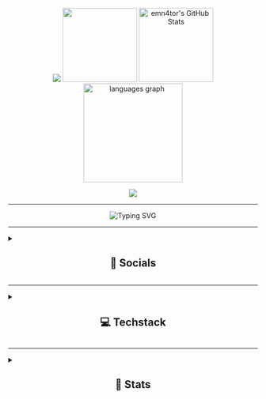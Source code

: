 <p align="center">
  <img src="https://github-profile-trophy.vercel.app/?username=Emn4tor&theme=onedark&column=-1" />
  <img src="https://github-readme-stats.vercel.app/api?username=emn4tor&theme=dracula&show_icons=true&hide_border=true&count_private=true" height="150" />
  <img src="https://streak-stats.demolab.com?user=emn4tor&theme=dracula&hide_border=true" alt="emn4tor's GitHub Stats" height="150" />
  <img src="https://github-readme-stats.vercel.app/api/wakatime?username=@emn4tor&locale=en&hide_title=false&layout=compact&card_width=320&langs_count=5&theme=dracula&hide_border=false&order=2" height="200" alt="languages graph"  />
  

</p>
<p align="center">
  <img src="https://capsule-render.vercel.app/api?type=waving&color=gradient&height=60&section=footer"/>
</p>

---

<div align="center">
  <img src="https://readme-typing-svg.demolab.com?font=Fira+Code&weight=900&size=35&duration=3000&pause=1000&color=9A3BF7&center=true&vCenter=true&width=700&height=100&lines=%F0%9F%8D%87+Java%2C+Python%2C+HTML%2C+Skript;%F0%9F%9A%80+yellowmc.de;%E2%9B%8F%EF%B8%8F+Minecraft+enthusiast" alt="Typing SVG" />
</div>

---

<details>
  <summary><h2 align="center">📱 Socials</h2></summary>

  <div align="center">
    <a href="https://discord.com/users/1171276279253827754" target="_blank">
      <img src="https://raw.githubusercontent.com/maurodesouza/profile-readme-generator/master/src/assets/icons/social/discord/default.svg" width="52" height="40" alt="discord logo"  />
    </a>
    <a href="https://www.youtube.com/@emn4tor/" target="_blank">
      <img src="https://raw.githubusercontent.com/maurodesouza/profile-readme-generator/master/src/assets/icons/social/youtube/default.svg" width="52" height="40" alt="youtube logo"  />
    </a>
    <a href="https://instagram.com/emn4tor" target="_blank">
      <img src="https://raw.githubusercontent.com/maurodesouza/profile-readme-generator/master/src/assets/icons/social/instagram/default.svg" width="52" height="40" alt="instagram logo"  />
    </a>
    <a href="https://twitch.tv/emn4tor" target="_blank">
      <img src="https://raw.githubusercontent.com/maurodesouza/profile-readme-generator/master/src/assets/icons/social/twitch/default.svg" width="52" height="40" alt="twitch logo"  />
    </a>
    <a href="https://www.paypal.com/paypalme/emn4tor" target="_blank">
      <img src="https://raw.githubusercontent.com/maurodesouza/profile-readme-generator/master/src/assets/icons/social/paypal/default.svg" width="52" height="40" alt="paypal logo"  />
    </a>
    <!-- Add other social icons here -->
  </div>

</details>

---

<details>
  <summary><h2 align="center">💻 Techstack</h2></summary>

  <div align="center">
    <img src="https://cdn.jsdelivr.net/gh/devicons/devicon/icons/pycharm/pycharm-original.svg" height="40" alt="pycharm logo"  />
    <img width="12" />
    <img src="https://cdn.jsdelivr.net/gh/devicons/devicon/icons/rider/rider-original.svg" height="40" alt="jetbrains logo"  />
    <img width="12" />
    <img src="https://cdn.jsdelivr.net/gh/devicons/devicon/icons/intellij/intellij-original.svg" height="40" alt="jetbrains logo"  />
    <img width="12" />
    <img src="https://cdn.jsdelivr.net/gh/devicons/devicon/icons/webstorm/webstorm-original.svg" height="40" alt="jetbrains logo"  />
    <img width="12" />
    <img src="https://cdn.jsdelivr.net/gh/devicons/devicon/icons/phpstorm/phpstorm-original.svg" height="40" alt="jetbrains logo"  />
    <img width="12" />
    <img src="https://cdn.jsdelivr.net/gh/devicons/devicon/icons/vscode/vscode-original.svg" height="40" alt="vscode logo"  />
    <img width="12" />
    <img src="https://cdn.jsdelivr.net/gh/devicons/devicon/icons/apache/apache-original.svg" height="40" alt="apache logo"  />
    <img width="12" />
    <img src="https://cdn.jsdelivr.net/gh/devicons/devicon/icons/chrome/chrome-original.svg" height="40" alt="chrome logo"  />
    <img width="12" />
    <img src="https://cdn.jsdelivr.net/gh/devicons/devicon/icons/android/android-original.svg" height="40" alt="android logo"  />
    <img width="12" />
    <img src="https://cdn.jsdelivr.net/gh/devicons/devicon/icons/debian/debian-original.svg" height="40" alt="debian logo"  />
    <img width="12" />
    <img src="https://cdn.jsdelivr.net/gh/devicons/devicon/icons/fedora/fedora-original.svg" height="40" alt="linux logo"  />
    <img width="12" />
    <img src="https://cdn.jsdelivr.net/gh/devicons/devicon/icons/windows8/windows8-original.svg" height="40" alt="windows8 logo"  />
    <img width="12" />
  </div>


  <br clear="both">

  <div align="center">
    <img src="https://cdn.jsdelivr.net/gh/devicons/devicon/icons/html5/html5-original.svg" height="40" alt="html5 logo"  />
    <img width="12" />
    <img src="https://cdn.jsdelivr.net/gh/devicons/devicon/icons/css3/css3-original.svg" height="40" alt="css3 logo"  />
    <img width="12" />
    <img src="https://cdn.jsdelivr.net/gh/devicons/devicon/icons/javascript/javascript-original.svg" height="40" alt="javascript logo"  />
    <img width="12" />
    <img src="https://cdn.jsdelivr.net/gh/devicons/devicon/icons/python/python-original.svg" height="40" alt="python logo"  />
    <img width="12" />
    <img src="https://cdn.jsdelivr.net/gh/devicons/devicon/icons/csharp/csharp-original.svg" height="40" alt="python logo"  />
  </div>
</details>

---

<details>
  <summary><h2 align="center">🚀 Stats</h2></summary>

  <div align="center">
    <div style="display: flex; flex-direction: row;">
      <img src="https://lanyard.cnrad.dev/api/1171276279253827754?&idleMessage=Probably%20doing%20something%20else...&borderRadius=30px" alt="Discord activity" style="margin-right: 20px;" />
      <img src="https://api.visitorbadge.io/api/visitors?path=https%3A%2F%2Fgithub.com%2FEmn4tor&countColor=%23f47373" />
      <img src="https://wakatime.com/badge/user/032b60eb-cbef-4a22-8080-727ab2a727cf.svg" />
    </div>
  </div>

</details>
